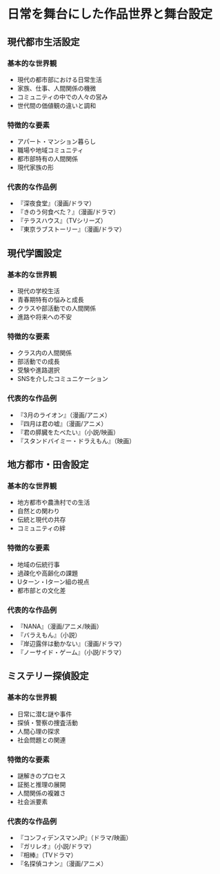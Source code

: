 # 日常を舞台にした作品世界と舞台設定

## 現代都市生活設定
### 基本的な世界観
- 現代の都市部における日常生活
- 家族、仕事、人間関係の機微
- コミュニティの中での人々の営み
- 世代間の価値観の違いと調和

### 特徴的な要素
- アパート・マンション暮らし
- 職場や地域コミュニティ
- 都市部特有の人間関係
- 現代家族の形

### 代表的な作品例
- 『深夜食堂』（漫画/ドラマ）
- 『きのう何食べた？』（漫画/ドラマ）
- 『テラスハウス』（TVシリーズ）
- 『東京ラブストーリー』（漫画/ドラマ）

## 現代学園設定
### 基本的な世界観
- 現代の学校生活
- 青春期特有の悩みと成長
- クラスや部活動での人間関係
- 進路や将来への不安

### 特徴的な要素
- クラス内の人間関係
- 部活動での成長
- 受験や進路選択
- SNSを介したコミュニケーション

### 代表的な作品例
- 『3月のライオン』（漫画/アニメ）
- 『四月は君の嘘』（漫画/アニメ）
- 『君の膵臓をたべたい』（小説/映画）
- 『スタンドバイミー・ドラえもん』（映画）

## 地方都市・田舎設定
### 基本的な世界観
- 地方都市や農漁村での生活
- 自然との関わり
- 伝統と現代の共存
- コミュニティの絆

### 特徴的な要素
- 地域の伝統行事
- 過疎化や高齢化の課題
- Uターン・Iターン組の視点
- 都市部との文化差

### 代表的な作品例
- 『NANA』（漫画/アニメ/映画）
- 『バラえもん』（小説）
- 『岸辺露伴は動かない』（漫画/ドラマ）
- 『ノーサイド・ゲーム』（小説/ドラマ）

## ミステリー探偵設定
### 基本的な世界観
- 日常に潜む謎や事件
- 探偵・警察の捜査活動
- 人間心理の探求
- 社会問題との関連

### 特徴的な要素
- 謎解きのプロセス
- 証拠と推理の展開
- 人間関係の複雑さ
- 社会派要素

### 代表的な作品例
- 『コンフィデンスマンJP』（ドラマ/映画）
- 『ガリレオ』（小説/ドラマ）
- 『相棒』（TVドラマ）
- 『名探偵コナン』（漫画/アニメ）